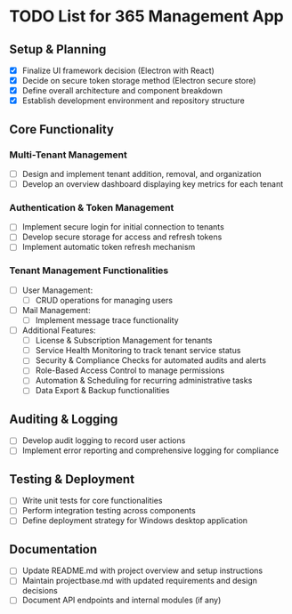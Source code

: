 # TODO List for 365 Management App

## Setup & Planning
- [x] Finalize UI framework decision (Electron with React)
- [x] Decide on secure token storage method (Electron secure store)
- [x] Define overall architecture and component breakdown
- [x] Establish development environment and repository structure

## Core Functionality
### Multi-Tenant Management
- [ ] Design and implement tenant addition, removal, and organization
- [ ] Develop an overview dashboard displaying key metrics for each tenant

### Authentication & Token Management
- [ ] Implement secure login for initial connection to tenants
- [ ] Develop secure storage for access and refresh tokens
- [ ] Implement automatic token refresh mechanism

### Tenant Management Functionalities
- [ ] User Management:
  - [ ] CRUD operations for managing users
- [ ] Mail Management:
  - [ ] Implement message trace functionality
- [ ] Additional Features:
  - [ ] License & Subscription Management for tenants
  - [ ] Service Health Monitoring to track tenant service status
  - [ ] Security & Compliance Checks for automated audits and alerts
  - [ ] Role-Based Access Control to manage permissions
  - [ ] Automation & Scheduling for recurring administrative tasks
  - [ ] Data Export & Backup functionalities

## Auditing & Logging
- [ ] Develop audit logging to record user actions
- [ ] Implement error reporting and comprehensive logging for compliance

## Testing & Deployment
- [ ] Write unit tests for core functionalities
- [ ] Perform integration testing across components
- [ ] Define deployment strategy for Windows desktop application

## Documentation
- [ ] Update README.md with project overview and setup instructions
- [ ] Maintain projectbase.md with updated requirements and design decisions
- [ ] Document API endpoints and internal modules (if any) 